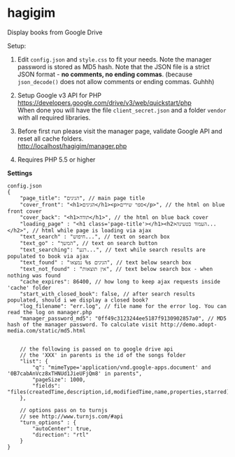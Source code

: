 # hagigim
Display books from Google Drive

Setup:

1. Edit `config.json` and `style.css` to fit your needs. Note the manager password is stored as MD5 hash. 
Note that the JSON file is a strict JSON format - **no comments, no ending commas**.
(because `json_decode()` does not allow comments or ending commas. Guhhh)

1. Setup Google v3 API for PHP<br>
<https://developers.google.com/drive/v3/web/quickstart/php><br>
When done you will have the file `client_secret.json` and a folder `vendor` with all required libraries.

1. Before first run please visit the manager page, validate Google API and reset all cache folders.<br>
<http://localhost/hagigim/manager.php><br>

1. Requires PHP 5.5 or higher
 

__Settings__


	config.json
	{
		"page_title": "הגיגים", // main page title
		"cover_front": "<h1>הגיגים</h1><p>ספר שירים</p>", // the html on blue front cover 
		"cover_back": "<h1>תודה</h1>", // the html on blue back cover
		"loading_page" : "<h1 class='page-title'></h1><h2>העמוד בטעינה...</h2>", // html while page is loading via ajax
		"text_search" : "חיפוש...", // text on search box
		"text_go" : "המשך", // text on search button
		"text_searching": "רגע...", // text while search results are populated to book via ajax
		"text_found" : "נמצאו %s הגיגים", // text below search box
		"text_not_found" : "אין תוצאות", // text below search box - when nothing was found
		"cache_expires": 86400, // how long to keep ajax requests inside 'cache' folder
		"start_with_closed_book": false, // after search results populated, should i we display a closed book?
		"log_filename": "err.log", // file name for the error log. You can read the log on manager.php
		"manager_password_md5": "0ff49c3123244ee5187f9130902857a0", // MD5 hash of the manager password. To calculate visit http://demo.adopt-media.com/static/md5.html
		
	
		// the following is passed on to google drive api
		// the 'XXX' in parents is the id of the songs folder
		"list": {
			"q": "mimeType='application/vnd.google-apps.document' and '0B7cabAnVcz8xTHNUd1JieUFjQm8' in parents",
			"pageSize": 1000,
			"fields": "files(createdTime,description,id,modifiedTime,name,properties,starred),kind,nextPageToken"
		},
	
		// options pass on to turnjs
		// see http://www.turnjs.com/#api
		"turn_options" : {
			"autoCenter": true,
			"direction": "rtl"
		}
	}

